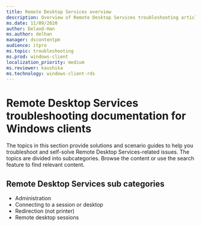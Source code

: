 ```yaml
---
title: Remote Desktop Services overview
description: Overview of Remote Desktop Services troubleshooting articles for Windows clients.
ms.date: 11/09/2020
author: Deland-Han
ms.author: delhan
manager: dscontentpm
audience: itpro
ms.topic: troubleshooting
ms.prod: windows-client
localization_priority: medium
ms.reviewer: kaushika
ms.technology: windows-client-rds
---
```

# Remote Desktop Services troubleshooting documentation for Windows clients

The topics in this section provide solutions and scenario guides to help you troubleshoot and self-solve Remote Desktop Services-related issues. The topics are divided into subcategories. Browse the content or use the search feature to find relevant content.

## Remote Desktop Services sub categories

- Administration
- Connecting to a session or desktop
- Redirection (not printer)
- Remote desktop sessions
